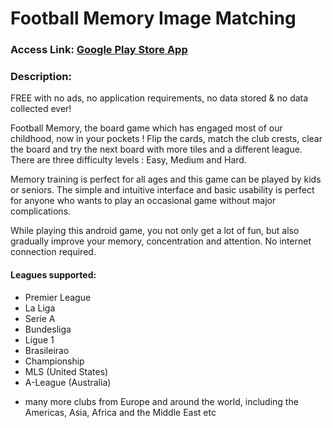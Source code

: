 # Football Memory Image Matching


### Access Link: [Google Play Store App](https://play.google.com/store/apps/details?id=com.spopov.footballmemory)

### Description:

FREE with no ads, no application requirements, no data stored & no data collected ever!

Football Memory, the board game which has engaged most of our childhood, now in your pockets ! Flip the cards, match the club crests, clear the board and try the next board with more tiles and a different league. There are three difficulty levels : Easy, Medium and Hard.

Memory training is perfect for all ages and this game can be played by kids or seniors. The simple and intuitive interface and basic usability is perfect for anyone who wants to play an occasional game without major complications.

While playing this android game, you not only get a lot of fun, but also gradually improve your memory, concentration and attention.
No internet connection required.


#### Leagues supported:

- Premier League
- La Liga
- Serie A
- Bundesliga
- Ligue 1
- Brasileirao
- Championship
- MLS (United States)
- A-League (Australia)
+ many more clubs from Europe and around the world, including the Americas, Asia, Africa and the Middle East etc
